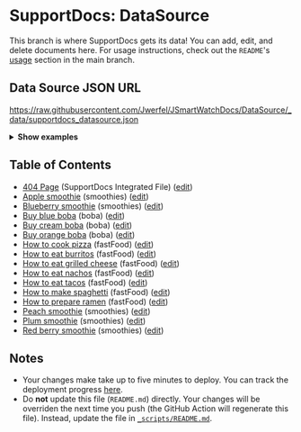 # SupportDocs: DataSource
This branch is where SupportDocs gets its data! You can add, edit, and delete documents here. For usage instructions, check out the `README`'s [usage](https://github.com/aheze/SupportDocs#using-the-github-repo) section in the main branch.

## Data Source JSON URL
<a href="https://raw.githubusercontent.com/Jwerfel/JSmartWatchDocs/DataSource/_data/supportdocs_datasource.json">https://raw.githubusercontent.com/Jwerfel/JSmartWatchDocs/DataSource/_data/supportdocs_datasource.json</a>

<details>
<summary><strong>Show examples</strong></summary>

<hr>

### SwiftUI
```swift
struct SwiftUIExampleView_MinimalCode: View {
    let dataSource = URL(string: "https://raw.githubusercontent.com/Jwerfel/JSmartWatchDocs/DataSource/_data/supportdocs_datasource.json")!
    @State var supportDocsPresented = false
    
    var body: some View {
        Button("Present SupportDocs from SwiftUI!") { supportDocsPresented = true }
        .sheet(isPresented: $supportDocsPresented, content: {
            SupportDocsView(dataSource: dataSource, isPresented: $supportDocsPresented)
        })
    }
}
```

### UIKit
```swift
class UIKitExampleController_MinimalCode: UIViewController {
    /**
    Connect this inside the storyboard.
    
    This is just for demo purposes, so it's not connected yet.
    */
    @IBAction func presentButtonPressed(_ sender: Any) {
        let dataSource = URL(string: "https://raw.githubusercontent.com/Jwerfel/JSmartWatchDocs/DataSource/_data/supportdocs_datasource.json")!
    
        let supportDocsViewController = SupportDocsViewController(dataSource: dataSource)
        self.present(supportDocsViewController, animated: true, completion: nil)
    }
}
```

<hr>

</details>

## Table of Contents
- [404 Page](https://Jwerfel.github.io/JSmartWatchDocs/404) (SupportDocs Integrated File) ([edit](https://github.com/Jwerfel/JSmartWatchDocs/edit/DataSource/JSmartWatchDocs/404.md))
- [Apple smoothie](https://Jwerfel.github.io/JSmartWatchDocs/Sample-Smoothies/Apple) (smoothies) ([edit](https://github.com/Jwerfel/JSmartWatchDocs/edit/DataSource/Sample-Smoothies/Apple.md))
- [Blueberry smoothie](https://Jwerfel.github.io/JSmartWatchDocs/Sample-Smoothies/Blueberry) (smoothies) ([edit](https://github.com/Jwerfel/JSmartWatchDocs/edit/DataSource/Sample-Smoothies/Blueberry.md))
- [Buy blue boba](https://Jwerfel.github.io/JSmartWatchDocs/Sample-Boba/BuyBlueBoba) (boba) ([edit](https://github.com/Jwerfel/JSmartWatchDocs/edit/DataSource/Sample-Boba/BuyBlueBoba.md))
- [Buy cream boba](https://Jwerfel.github.io/JSmartWatchDocs/Sample-Boba/BuyCreamBoba) (boba) ([edit](https://github.com/Jwerfel/JSmartWatchDocs/edit/DataSource/Sample-Boba/BuyCreamBoba.md))
- [Buy orange boba](https://Jwerfel.github.io/JSmartWatchDocs/Sample-Boba/BuyOrangeBoba) (boba) ([edit](https://github.com/Jwerfel/JSmartWatchDocs/edit/DataSource/Sample-Boba/BuyOrangeBoba.md))
- [How to cook pizza](https://Jwerfel.github.io/JSmartWatchDocs/Sample-FastFood/HowToCookPizza) (fastFood) ([edit](https://github.com/Jwerfel/JSmartWatchDocs/edit/DataSource/Sample-FastFood/HowToCookPizza.md))
- [How to eat burritos](https://Jwerfel.github.io/JSmartWatchDocs/Sample-FastFood/HowToEatBurritos) (fastFood) ([edit](https://github.com/Jwerfel/JSmartWatchDocs/edit/DataSource/Sample-FastFood/HowToEatBurritos.md))
- [How to eat grilled cheese](https://Jwerfel.github.io/JSmartWatchDocs/Sample-FastFood/HowToEatGrilledCheese) (fastFood) ([edit](https://github.com/Jwerfel/JSmartWatchDocs/edit/DataSource/Sample-FastFood/HowToEatGrilledCheese.md))
- [How to eat nachos](https://Jwerfel.github.io/JSmartWatchDocs/Sample-FastFood/HowToEatNachos) (fastFood) ([edit](https://github.com/Jwerfel/JSmartWatchDocs/edit/DataSource/Sample-FastFood/HowToEatNachos.md))
- [How to eat tacos](https://Jwerfel.github.io/JSmartWatchDocs/Sample-FastFood/HowToEatTacos) (fastFood) ([edit](https://github.com/Jwerfel/JSmartWatchDocs/edit/DataSource/Sample-FastFood/HowToEatTacos.md))
- [How to make spaghetti](https://Jwerfel.github.io/JSmartWatchDocs/Sample-FastFood/HowToMakeSpaghetti) (fastFood) ([edit](https://github.com/Jwerfel/JSmartWatchDocs/edit/DataSource/Sample-FastFood/HowToMakeSpaghetti.md))
- [How to prepare ramen](https://Jwerfel.github.io/JSmartWatchDocs/Sample-FastFood/HowToPrepareRamen) (fastFood) ([edit](https://github.com/Jwerfel/JSmartWatchDocs/edit/DataSource/Sample-FastFood/HowToPrepareRamen.md))
- [Peach smoothie](https://Jwerfel.github.io/JSmartWatchDocs/Sample-Smoothies/Peach) (smoothies) ([edit](https://github.com/Jwerfel/JSmartWatchDocs/edit/DataSource/Sample-Smoothies/Peach.md))
- [Plum smoothie](https://Jwerfel.github.io/JSmartWatchDocs/Sample-Smoothies/Plum) (smoothies) ([edit](https://github.com/Jwerfel/JSmartWatchDocs/edit/DataSource/Sample-Smoothies/Plum.md))
- [Red berry smoothie](https://Jwerfel.github.io/JSmartWatchDocs/Sample-Smoothies/RedBerries) (smoothies) ([edit](https://github.com/Jwerfel/JSmartWatchDocs/edit/DataSource/Sample-Smoothies/RedBerries.md))


## Notes
- Your changes make take up to five minutes to deploy. You can track the deployment progress [here](https://github.com/Jwerfel/JSmartWatchDocs/deployments/activity_log?environment=github-pages).
- Do **not** update this file (`README.md`) directly. Your changes will be overriden the next time you push (the GitHub Action will regenerate this file). Instead, update the file in [`_scripts/README.md`](https://github.com/Jwerfel/JSmartWatchDocs/edit/DataSource/_scripts/README.md). 